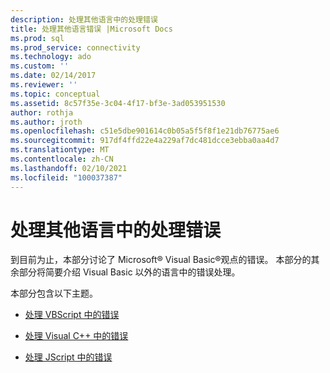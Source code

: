 ```yaml
---
description: 处理其他语言中的处理错误
title: 处理其他语言错误 |Microsoft Docs
ms.prod: sql
ms.prod_service: connectivity
ms.technology: ado
ms.custom: ''
ms.date: 02/14/2017
ms.reviewer: ''
ms.topic: conceptual
ms.assetid: 8c57f35e-3c04-4f17-bf3e-3ad053951530
author: rothja
ms.author: jroth
ms.openlocfilehash: c51e5dbe901614c0b05a5f5f8f1e21db76775ae6
ms.sourcegitcommit: 917df4ffd22e4a229af7dc481dcce3ebba0aa4d7
ms.translationtype: MT
ms.contentlocale: zh-CN
ms.lasthandoff: 02/10/2021
ms.locfileid: "100037387"
---
```

# <a name="handling-errors-in-other-languages"></a>处理其他语言中的处理错误
到目前为止，本部分讨论了 Microsoft® Visual Basic®观点的错误。 本部分的其余部分将简要介绍 Visual Basic 以外的语言中的错误处理。  
  
 本部分包含以下主题。  
  
-   [处理 VBScript 中的错误](./handling-errors-in-vbscript.md)  
  
-   [处理 Visual C++ 中的错误](./handling-errors-in-visual-c.md)  
  
-   [处理 JScript 中的错误](./handling-errors-in-jscript.md)